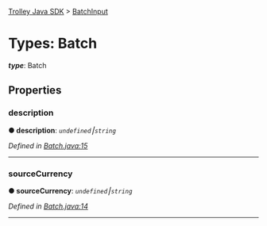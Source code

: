 [Trolley Java SDK](../README.md) > [BatchInput](../types/batch.md)

# Types: Batch

_**type**_: Batch

## Properties

<a id="description"></a>

### description

**● description**: _`undefined`⎮`string`_

_Defined in [Batch.java:15](https://github.com/PaymentRails/java-sdk/tree/master/src/main/java/com/trolley/trolley/Batch.java#L15)_

---

<a id="sourcecurrency"></a>

### sourceCurrency

**● sourceCurrency**: _`undefined`⎮`string`_

_Defined in [Batch.java:14](https://github.com/PaymentRails/java-sdk/tree/master/src/main/java/com/trolley/trolley/Batch.java#L14)_

---
